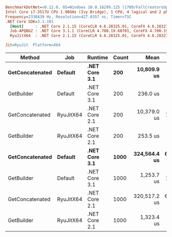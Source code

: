 ``` ini

BenchmarkDotNet=v0.12.0, OS=Windows 10.0.16299.125 (1709/FallCreatorsUpdate/Redstone3)
Intel Core i7-3517U CPU 1.90GHz (Ivy Bridge), 1 CPU, 4 logical and 2 physical cores
Frequency=2338439 Hz, Resolution=427.6357 ns, Timer=TSC
.NET Core SDK=3.1.101
  [Host]     : .NET Core 2.1.15 (CoreCLR 4.6.28325.01, CoreFX 4.6.28327.02), X64 RyuJIT
  Job-APQBGZ : .NET Core 3.1.1 (CoreCLR 4.700.19.60701, CoreFX 4.700.19.60801), X64 RyuJIT
  RyuJitX64  : .NET Core 2.1.15 (CoreCLR 4.6.28325.01, CoreFX 4.6.28327.02), X64 RyuJIT

Jit=RyuJit  Platform=X64  

```
|          Method |       Job |       Runtime | Count |         Mean |       Error |      StdDev | Rank |       Gen 0 |       Gen 1 |       Gen 2 |     Allocated |
|---------------- |---------- |-------------- |------ |-------------:|------------:|------------:|-----:|------------:|------------:|------------:|--------------:|
| **GetConcatenated** |   **Default** | **.NET Core 3.1** |   **200** |  **10,809.9 us** |   **114.28 us** |    **95.43 us** |    **6** |  **36781.2500** |           **-** |           **-** |   **75710.49 KB** |
|      GetBuilder |   Default | .NET Core 3.1 |   200 |     236.0 us |     2.57 us |     2.28 us |    1 |     76.6602 |      0.4883 |           - |     160.28 KB |
| GetConcatenated | RyuJitX64 | .NET Core 2.1 |   200 |  10,379.0 us |    74.39 us |    65.94 us |    5 |  36796.8750 |           - |           - |   75744.91 KB |
|      GetBuilder | RyuJitX64 | .NET Core 2.1 |   200 |     253.5 us |     1.70 us |     1.59 us |    2 |     87.4023 |      0.9766 |           - |     182.58 KB |
| **GetConcatenated** |   **Default** | **.NET Core 3.1** |  **1000** | **324,564.4 us** | **6,308.20 us** | **8,202.44 us** |    **7** | **630000.0000** | **545000.0000** | **545000.0000** | **1906538.52 KB** |
|      GetBuilder |   Default | .NET Core 3.1 |  1000 |   1,253.7 us |    10.42 us |     9.75 us |    3 |    152.3438 |     82.0313 |     82.0313 |     771.13 KB |
| GetConcatenated | RyuJitX64 | .NET Core 2.1 |  1000 | 320,517.2 us | 6,334.37 us | 6,777.71 us |    7 | 630000.0000 | 545500.0000 | 545500.0000 | 1906415.93 KB |
|      GetBuilder | RyuJitX64 | .NET Core 2.1 |  1000 |   1,323.4 us |     7.86 us |     6.56 us |    4 |    191.4063 |     82.0313 |     82.0313 |      877.2 KB |
